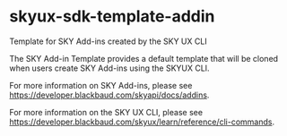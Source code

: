 # skyux-sdk-template-addin
Template for SKY Add-ins created by the SKY UX CLI

The SKY Add-in Template provides a default template that will be cloned when users create SKY Add-ins using the SKYUX CLI.

For more information on SKY Add-ins, please see https://developer.blackbaud.com/skyapi/docs/addins.

For more information on the SKY UX CLI, please see https://developer.blackbaud.com/skyux/learn/reference/cli-commands.
